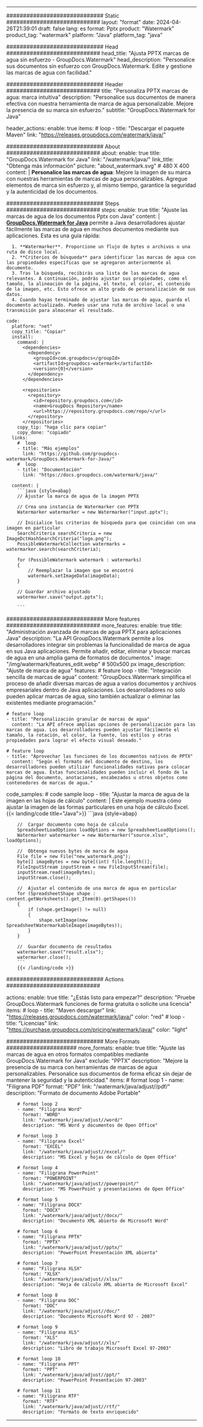 
---
############################# Static ############################
layout: "format"
date:  2024-04-26T21:39:01
draft: false
lang: es
format: Pptx
product: "Watermark"
product_tag: "watermark"
platform: "Java"
platform_tag: "java"

############################# Head ############################
head_title: "Ajusta PPTX marcas de agua sin esfuerzo - GroupDocs.Watermark"
head_description: "Personalice sus documentos sin esfuerzo con GroupDocs.Watermark. Edite y gestione las marcas de agua con facilidad."

############################# Header ############################
title: "Personaliza PPTX marcas de agua: marca intuitiva" 
description: "Personalice sus documentos de manera efectiva con nuestra herramienta de marca de agua personalizable. Mejore la presencia de su marca sin esfuerzo."
subtitle: "GroupDocs.Watermark for Java" 

header_actions:
  enable: true
  items:
    #  loop
    - title: "Descargar el paquete Maven"
      link: "https://releases.groupdocs.com/watermark/java/"
      
############################# About ############################
about:
    enable: true
    title: "GroupDocs.Watermark for Java"
    link: "/watermark/java/"
    link_title: "Obtenga más información"
    picture: "about_watermark.svg" # 480 X 400
    content: |
       **Personalice las marcas de agua**: Mejore la imagen de su marca con nuestras herramientas de marcas de agua personalizables. Agregue elementos de marca sin esfuerzo y, al mismo tiempo, garantice la seguridad y la autenticidad de los documentos.

############################# Steps ############################
steps:
    enable: true
    title: "Ajuste las marcas de agua de los documentos Pptx con Java"
    content: |
      **[GroupDocs.Watermark for Java](https://products.groupdocs.com/watermark/java/)** permite a Java desarrolladores ajustar fácilmente las marcas de agua en muchos documentos mediante sus aplicaciones. Esta es una guía rápida:
      
      1. **Watermarker**. Proporcione un flujo de bytes o archivos o una ruta de disco local.
      2. **Criterios de búsqueda** para identificar las marcas de agua con las propiedades específicas que se agregaron anteriormente al documento.
      3. Tras la búsqueda, recibirás una lista de las marcas de agua relevantes. A continuación, podrás ajustar sus propiedades, como el tamaño, la alineación de la página, el texto, el color, el contenido de la imagen, etc. Esto ofrece un alto grado de personalización de sus datos.
      4. Cuando hayas terminado de ajustar las marcas de agua, guarda el documento actualizado. Puedes usar una ruta de archivo local o una transmisión para almacenar el resultado.
   
    code:
      platform: "net"
      copy_title: "Copiar"
      install:
        command: |
          <dependencies>
            <dependency>
              <groupId>com.groupdocs</groupId>
              <artifactId>groupdocs-watermark</artifactId>
              <version>{0}</version>
            </dependency>
          </dependencies>

          <repositories>
            <repository>
              <id>repository.groupdocs.com</id>
              <name>GroupDocs Repository</name>
              <url>https://repository.groupdocs.com/repo/</url>
            </repository>
          </repositories>
        copy_tip: "haga clic para copiar"
        copy_done: "copiado"
      links:
        #  loop
        - title: "Más ejemplos"
          link: "https://github.com/groupdocs-watermark/GroupDocs.Watermark-for-Java/"
        #  loop
        - title: "Documentación"
          link: "https://docs.groupdocs.com/watermark/java/"
          
      content: |
        ```java {style=abap}
        // Ajustar la marca de agua de la imagen PPTX

        // Crea una instancia de Watermarker con PPTX
        Watermarker watermarker = new Watermarker("input.pptx");
        
        // Inicialice los criterios de búsqueda para que coincidan con una imagen en particular
        SearchCriteria searchCriteria = new ImageDctHashSearchCriteria("logo.png");
        PossibleWatermarkCollection watermarks = watermarker.search(searchCriteria);

        for (PossibleWatermark watermark : watermarks)
        {
            // Reemplazar la imagen que se encontró
            watermark.setImageData(imageData);
        }

        // Guardar archivo ajustado
        watermarker.save("output.pptx");
        
        ```
        
############################# More features ############################
more_features:
  enable: true
  title: "Administración avanzada de marcas de agua PPTX para aplicaciones Java"
  description: "La API GroupDocs.Watermark permite a los desarrolladores integrar sin problemas la funcionalidad de marca de agua en sus Java aplicaciones. Permite añadir, editar, eliminar y buscar marcas de agua en una amplia gama de formatos de documentos."
  image: "/img/watermark/features_edit.webp" # 500x500 px
  image_description: "Ajuste de marca de agua"
  features:
    # feature loop
    - title: "Integración sencilla de marcas de agua"
      content: "GroupDocs.Watermark simplifica el proceso de añadir diversas marcas de agua a varios documentos y archivos empresariales dentro de Java aplicaciones. Los desarrolladores no solo pueden aplicar marcas de agua, sino también actualizar o eliminar las existentes mediante programación."

    # feature loop
    - title: "Personalización granular de marcas de agua"
      content: "La API ofrece amplias opciones de personalización para las marcas de agua. Los desarrolladores pueden ajustar fácilmente el tamaño, la rotación, el color, la fuente, los estilos y otras propiedades para lograr el efecto visual deseado."

    # feature loop
    - title: "Aprovechar las funciones de los documentos nativos de PPTX"
      content: "Según el formato del documento de destino, los desarrolladores pueden utilizar funcionalidades nativas para colocar marcas de agua. Estas funcionalidades pueden incluir el fondo de la página del documento, anotaciones, encabezados u otros objetos como contenedores de marcas de agua."
      
  code_samples:
    # code sample loop
    - title: "Ajustar la marca de agua de la imagen en las hojas de cálculo"
      content: |
        Este ejemplo muestra cómo ajustar la imagen de las formas particulares en una hoja de cálculo Excel.
        {{< landing/code title="Java">}}
        ```java {style=abap}
        
        //  Cargar documento como hoja de cálculo
        SpreadsheetLoadOptions loadOptions = new SpreadsheetLoadOptions();
        Watermarker watermarker = new Watermarker("source.xlsx", loadOptions);

        //  Obtenga nuevos bytes de marca de agua
        File file = new File("new_watermark.png");
        byte[] imageBytes = new byte[(int) file.length()];
        FileInputStream inputStream = new FileInputStream(file);
        inputStream.read(imageBytes);
        inputStream.close();

        //  Ajustar el contenido de una marca de agua en particular
        for (SpreadsheetShape shape : content.getWorksheets().get_Item(0).getShapes())
        {
            if (shape.getImage() != null)
            {
                shape.setImage(new SpreadsheetWatermarkableImage(imageBytes));
            }
        }

        //  Guardar documento de resultados
        watermarker.save("result.xlsx");
        watermarker.close();
        ```
        {{< /landing/code >}}


############################# Actions ############################

actions:
  enable: true
  title: "¿Estás listo para empezar?"
  description: "Pruebe GroupDocs.Watermark funciones de forma gratuita o solicite una licencia"
  items:
    #  loop
    - title: "Maven descargar"
      link: "https://releases.groupdocs.com/watermark/java/"
      color: "red"
        #  loop
    - title: "Licencias"
      link: "https://purchase.groupdocs.com/pricing/watermark/java/"
      color: "light"


############################# More Formats #####################
more_formats:
    enable: true
    title: "Ajuste las marcas de agua en otros formatos compatibles mediante GroupDocs.Watermark for Java"
    exclude: "PPTX"
    description: "Mejore la presencia de su marca con herramientas de marcas de agua personalizables. Personalice sus documentos de forma eficaz sin dejar de mantener la seguridad y la autenticidad."
    items: 
        # format loop 1
        - name: "Filigrana PDF"
          format: "PDF"
          link: "/watermark/java/adjust//pdf/"
          description: "Formato de documento Adobe Portable"

        # format loop 2
        - name: "Filigrana Word"
          format: "WORD"
          link: "/watermark/java/adjust//word/"
          description: "MS Word y documentos de Open Office"
          
        # format loop 3
        - name: "Filigrana Excel"
          format: "EXCEL"
          link: "/watermark/java/adjust//excel/"
          description: "MS Excel y hojas de cálculo de Open Office"

        # format loop 4
        - name: "Filigrana PowerPoint"
          format: "POWERPOINT"
          link: "/watermark/java/adjust//powerpoint/"
          description: "MS PowerPoint y presentaciones de Open Office"

        # format loop 5
        - name: "Filigrana DOCX"
          format: "DOCX"
          link: "/watermark/java/adjust//docx/"
          description: "Documento XML abierto de Microsoft Word"
          
        # format loop 6
        - name: "Filigrana PPTX"
          format: "PPTX"
          link: "/watermark/java/adjust//pptx/"
          description: "PowerPoint Presentación XML abierta"
          
        # format loop 7
        - name: "Filigrana XLSX"
          format: "XLSX"
          link: "/watermark/java/adjust//xlsx/"
          description: "Hoja de cálculo XML abierta de Microsoft Excel"

        # format loop 8
        - name: "Filigrana DOC"
          format: "DOC"
          link: "/watermark/java/adjust//doc/"
          description: "Documento Microsoft Word 97 - 2007"

        # format loop 9
        - name: "Filigrana XLS"
          format: "XLS"
          link: "/watermark/java/adjust//xls/"
          description: "Libro de trabajo Microsoft Excel 97-2003"

        # format loop 10
        - name: "Filigrana PPT"
          format: "PPT"
          link: "/watermark/java/adjust//ppt/"
          description: "PowerPoint Presentación 97-2003"

        # format loop 11
        - name: "Filigrana RTF"
          format: "RTF"
          link: "/watermark/java/adjust//rtf/"
          description: "Formato de texto enriquecido"

---